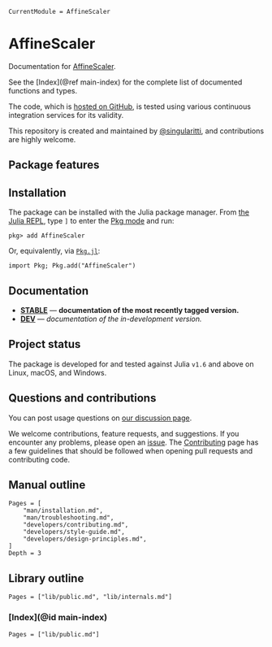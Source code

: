 ```@meta
CurrentModule = AffineScaler
```

# AffineScaler

Documentation for [AffineScaler](https://github.com/singularitti/AffineScaler.jl).

See the [Index](@ref main-index) for the complete list of documented functions
and types.

The code, which is [hosted on GitHub](https://github.com/singularitti/AffineScaler.jl), is tested
using various continuous integration services for its validity.

This repository is created and maintained by
[@singularitti](https://github.com/singularitti), and contributions are highly welcome.

## Package features



## Installation

The package can be installed with the Julia package manager.
From [the Julia REPL](https://docs.julialang.org/en/v1/stdlib/REPL/), type `]` to enter
the [Pkg mode](https://docs.julialang.org/en/v1/stdlib/REPL/#Pkg-mode) and run:

```julia-repl
pkg> add AffineScaler
```

Or, equivalently, via [`Pkg.jl`](https://pkgdocs.julialang.org/v1/):

```@repl
import Pkg; Pkg.add("AffineScaler")
```

## Documentation

- [**STABLE**](https://singularitti.github.io/AffineScaler.jl/stable) — **documentation of the most recently tagged version.**
- [**DEV**](https://singularitti.github.io/AffineScaler.jl/dev) — _documentation of the in-development version._

## Project status

The package is developed for and tested against Julia `v1.6` and above on Linux, macOS, and
Windows.

## Questions and contributions

You can post usage questions on
[our discussion page](https://github.com/singularitti/AffineScaler.jl/discussions).

We welcome contributions, feature requests, and suggestions. If you encounter any problems,
please open an [issue](https://github.com/singularitti/AffineScaler.jl/issues).
The [Contributing](@ref) page has
a few guidelines that should be followed when opening pull requests and contributing code.

## Manual outline

```@contents
Pages = [
    "man/installation.md",
    "man/troubleshooting.md",
    "developers/contributing.md",
    "developers/style-guide.md",
    "developers/design-principles.md",
]
Depth = 3
```

## Library outline

```@contents
Pages = ["lib/public.md", "lib/internals.md"]
```

### [Index](@id main-index)

```@index
Pages = ["lib/public.md"]
```
